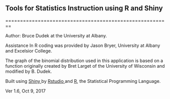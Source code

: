 ## Tools for Statistics Instruction using R and Shiny
========================================================

Author:  Bruce Dudek at the University at Albany.

Assistance In R coding was provided by Jason Bryer, University at Albany and Excelsior College.

The graph of the binomial distribution used in this application is based on a function originally created by Bret Larget of the University of Wisconsin and modified by B. Dudek.

Built using <a href="http://www.rstudio.com/shiny" target="_blank"> Shiny </a> by <a href="http://www.rstudio.com/" target="_blank">Rstudio </a> and <a href="http://www.r-project.org/" target="_blank">R</a>, the Statistical Programming Language.

Ver 1.6, Oct 9, 2017
